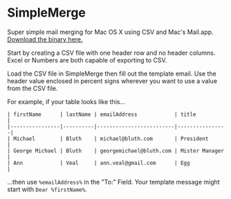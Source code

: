 SimpleMerge
===========

Super simple mail merging for Mac OS X using CSV and Mac's Mail.app. [Download the binary here.](https://sourceforge.net/projects/simplemerge-mail/files/latest/download)

Start by creating a CSV file with one header row and no header columns. Excel or Numbers are both capable of exporting to CSV.

Load the CSV file in SimpleMerge then fill out the template email. Use the header value enclosed in percent signs wherever you want to use a value from the CSV file.

For example, if your table looks like this...
<pre><code>| firstName      | lastName | emailAddress            | title          |
|----------------|----------|-------------------------|----------------|
| Michael        | Bluth    | michael@bluth.com       | President      |
| George Michael | Bluth    | georgemichael@bluth.com | Mister Manager |
| Ann            | Veal     | ann.veal@gmail.com      | Egg            |
</code></pre>

...then use <code>%emailAddress%</code> in the "To:" Field. Your template message might start with <code>Dear %firstName%</code>.
